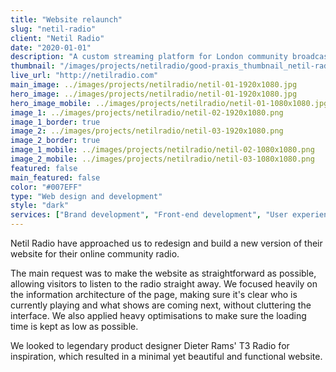 ```yaml
---
title: "Website relaunch"
slug: "netil-radio"
client: "Netil Radio"
date: "2020-01-01"
description: "A custom streaming platform for London community broadcasters Netil Radio."
thumbnail: "/images/projects/netilradio/good-praxis_thumbnail_netil-radio.svg"
live_url: "http://netilradio.com"
main_image: ../images/projects/netilradio/netil-01-1920x1080.jpg
hero_image: ../images/projects/netilradio/netil-01-1920x1080.jpg
hero_image_mobile: ../images/projects/netilradio/netil-01-1080x1080.jpg
image_1: ../images/projects/netilradio/netil-02-1920x1080.png
image_1_border: true
image_2: ../images/projects/netilradio/netil-03-1920x1080.png
image_2_border: true
image_1_mobile: ../images/projects/netilradio/netil-02-1080x1080.png
image_2_mobile: ../images/projects/netilradio/netil-03-1080x1080.png
featured: false
main_featured: false
color: "#007EFF"
type: "Web design and development"
style: "dark"
services: ["Brand development", "Front-end development", "User experience design", "User interface design"]
---
```

Netil Radio have approached us to redesign and build a new version of their
website for their online community radio.

The main request was to make the website as straightforward as possible,
allowing visitors to listen to the radio straight away. We focused heavily on
the information architecture of the page, making sure it's clear who is currently
playing and what shows are coming next, without cluttering the interface. We also
applied heavy optimisations to make sure the loading time is kept as low as possible.

We looked to legendary product designer Dieter Rams' T3 Radio for inspiration,
which resulted in a minimal yet beautiful and functional website.
